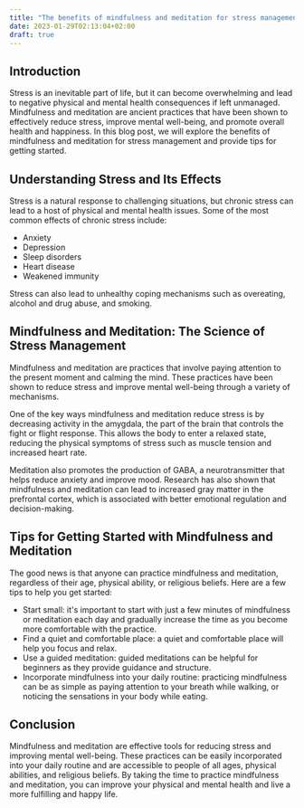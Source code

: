 ```yaml
---
title: "The benefits of mindfulness and meditation for stress management"
date: 2023-01-29T02:13:04+02:00
draft: true
---
```


## Introduction

Stress is an inevitable part of life, but it can become overwhelming and lead to negative physical and mental health consequences if left unmanaged. Mindfulness and meditation are ancient practices that have been shown to effectively reduce stress, improve mental well-being, and promote overall health and happiness. In this blog post, we will explore the benefits of mindfulness and meditation for stress management and provide tips for getting started.

## Understanding Stress and Its Effects

Stress is a natural response to challenging situations, but chronic stress can lead to a host of physical and mental health issues. Some of the most common effects of chronic stress include:
* Anxiety
* Depression
* Sleep disorders
* Heart disease
* Weakened immunity

Stress can also lead to unhealthy coping mechanisms such as overeating, alcohol and drug abuse, and smoking.

## Mindfulness and Meditation: The Science of Stress Management

Mindfulness and meditation are practices that involve paying attention to the present moment and calming the mind. These practices have been shown to reduce stress and improve mental well-being through a variety of mechanisms.

One of the key ways mindfulness and meditation reduce stress is by decreasing activity in the amygdala, the part of the brain that controls the fight or flight response. This allows the body to enter a relaxed state, reducing the physical symptoms of stress such as muscle tension and increased heart rate.

Meditation also promotes the production of GABA, a neurotransmitter that helps reduce anxiety and improve mood. Research has also shown that mindfulness and meditation can lead to increased gray matter in the prefrontal cortex, which is associated with better emotional regulation and decision-making.

## Tips for Getting Started with Mindfulness and Meditation

The good news is that anyone can practice mindfulness and meditation, regardless of their age, physical ability, or religious beliefs. Here are a few tips to help you get started:

- Start small: it's important to start with just a few minutes of mindfulness or meditation each day and gradually increase the time as you become more comfortable with the practice.
- Find a quiet and comfortable place: a quiet and comfortable place will help you focus and relax.
- Use a guided meditation: guided meditations can be helpful for beginners as they provide guidance and structure.
- Incorporate mindfulness into your daily routine: practicing mindfulness can be as simple as paying attention to your breath while walking, or noticing the sensations in your body while eating.

## Conclusion

Mindfulness and meditation are effective tools for reducing stress and improving mental well-being. These practices can be easily incorporated into your daily routine and are accessible to people of all ages, physical abilities, and religious beliefs. By taking the time to practice mindfulness and meditation, you can improve your physical and mental health and live a more fulfilling and happy life.
